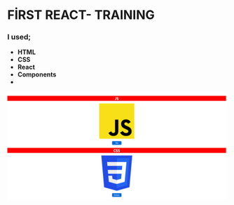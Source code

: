 # FİRST REACT- TRAINING

### I used;
  - <b>HTML</b>
  - <b>CSS</b>
  - <b>React</b>
  - <b>Components</b>
  -





![Random User App](https://github.com/IRONSTONE-A/FIRST-REACT-TRAINING/blob/master/first-react.png)
